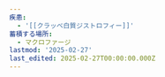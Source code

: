 ```yaml
---
疾患:
  - '[[クラッベ白質ジストロフィー]]'
蓄積する場所:
  - マクロファージ
lastmod: '2025-02-27'
last_edited: 2025-02-27T00:00:00.000Z
---
```



